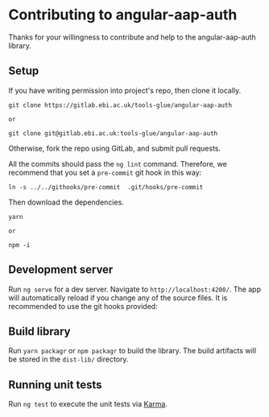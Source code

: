 # Contributing to angular-aap-auth

Thanks for your willingness to contribute and help to the angular-aap-auth
library.

## Setup

If you have writing permission into project's repo, then clone it locally.

```
git clone https://gitlab.ebi.ac.uk/tools-glue/angular-aap-auth

or

git clone git@gitlab.ebi.ac.uk:tools-glue/angular-aap-auth
```

Otherwise, fork the repo using GitLab, and submit pull requests.

All the commits should pass the `ng lint` command. Therefore, we recommend that
you set a `pre-commit` git hook in this way:

```
ln -s ../../githooks/pre-commit  .git/hooks/pre-commit
```

Then download the dependencies.

```
yarn

or

npm -i
```


## Development server

Run `ng serve` for a dev server. Navigate to `http://localhost:4200/`. The app
will automatically reload if you change any of the source files.  It is
recommended to use the git hooks provided:

## Build library

Run `yarn packagr`  or `npm packagr` to build the library. The build artifacts
will be stored in the `dist-lib/` directory.

## Running unit tests

Run `ng test` to execute the unit tests via
[Karma](https://karma-runner.github.io).
